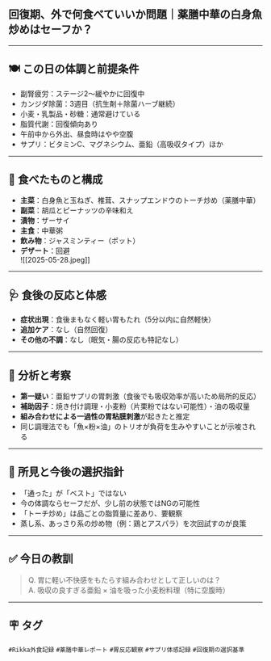 ## 回復期、外で何食べていいか問題｜薬膳中華の白身魚炒めはセーフか？

---

## 🍽 この日の体調と前提条件

- 副腎疲労：ステージ2〜緩やかに回復中  
- カンジダ除菌：3週目（抗生剤＋除菌ハーブ継続）  
- 小麦・乳製品・砂糖：通常避けている  
- 脂質代謝：回復傾向あり  
- 午前中から外出、昼食時はやや空腹  
- サプリ：ビタミンC、マグネシウム、亜鉛（高吸収タイプ）ほか

---

## 🥢 食べたものと構成

- **主菜**：白身魚と玉ねぎ、椎茸、スナップエンドウのトーチ炒め（薬膳中華）  
- **副菜**：胡瓜とピーナッツの辛味和え  
- **漬物**：ザーサイ  
- **主食**：中華粥  
- **飲み物**：ジャスミンティー（ポット）  
- **デザート**：回避  
![[2025-05-28.jpeg]]

---

## 🩺 食後の反応と体感

- **症状出現**：食後まもなく軽い胃もたれ（5分以内に自然軽快）  
- **追加ケア**：なし（自然回復）  
- **その他の不調**：なし（眠気・腸の反応も特記なし）

---

## 🧪 分析と考察

- **第一疑い**：亜鉛サプリの胃刺激（食後でも吸収効率が高いため局所的反応）  
- **補助因子**：焼き付け調理・小麦粉（片栗粉ではない可能性）・油の吸収量  
- **組み合わせによる一過性の胃粘膜刺激**が起きたと推定  
- 同じ調理法でも「魚×粉×油」のトリオが負荷を生みやすいことが示唆される

---

## 🧠 所見と今後の選択指針

- 「通った」が「ベスト」ではない  
- 今の体調ならセーフだが、少し前の状態ではNGの可能性  
- 「トーチ炒め」は品ごとの脂質量に差あり、要観察  
- 蒸し系、あっさり系の炒め物（例：鶏とアスパラ）を次回試すのが良策

---

## ✅ 今日の教訓

> Q. 胃に軽い不快感をもたらす組み合わせとして正しいのは？  
> A. 吸収の良すぎる亜鉛 × 油を吸った小麦粉料理（特に空腹時）

---

## 🪧 タグ

`#Rikka外食記録` `#薬膳中華レポート` `#胃反応観察` `#サプリ体感記録` `#回復期の選択基準`
